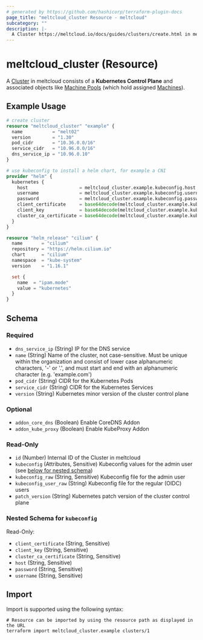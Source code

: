 ```yaml
---
# generated by https://github.com/hashicorp/terraform-plugin-docs
page_title: "meltcloud_cluster Resource - meltcloud"
subcategory: ""
description: |-
  A Cluster https://meltcloud.io/docs/guides/clusters/create.html in meltcloud consists of a Kubernetes Control Plane and associated objects like Machine Pools https://meltcloud.io/docs/guides/machine-pools/create.html (which hold assigned Machines https://meltcloud.io/docs/guides/machine-pools/intro.html).
---
```


# meltcloud_cluster (Resource)

A [Cluster](https://meltcloud.io/docs/guides/clusters/create.html) in meltcloud consists of a **Kubernetes Control Plane** and associated objects like [Machine Pools](https://meltcloud.io/docs/guides/machine-pools/create.html) (which hold assigned [Machines](https://meltcloud.io/docs/guides/machine-pools/intro.html)).

## Example Usage

```terraform
# create cluster
resource "meltcloud_cluster" "example" {
  name           = "melt02"
  version        = "1.30"
  pod_cidr       = "10.36.0.0/16"
  service_cidr   = "10.96.0.0/16"
  dns_service_ip = "10.96.0.10"
}

# use kubeconfig to install a helm chart, for example a CNI
provider "helm" {
  kubernetes {
    host                   = meltcloud_cluster.example.kubeconfig.host
    username               = meltcloud_cluster.example.kubeconfig.username
    password               = meltcloud_cluster.example.kubeconfig.password
    client_certificate     = base64decode(meltcloud_cluster.example.kubeconfig.client_certificate)
    client_key             = base64decode(meltcloud_cluster.example.kubeconfig.client_key)
    cluster_ca_certificate = base64decode(meltcloud_cluster.example.kubeconfig.cluster_ca_certificate)
  }
}

resource "helm_release" "cilium" {
  name       = "cilium"
  repository = "https://helm.cilium.io"
  chart      = "cilium"
  namespace  = "kube-system"
  version    = "1.16.1"

  set {
    name  = "ipam.mode"
    value = "kubernetes"
  }
}
```

<!-- schema generated by tfplugindocs -->
## Schema

### Required

- `dns_service_ip` (String) IP for the DNS service
- `name` (String) Name of the cluster, not case-sensitive. Must be unique within the organization and consist of lower case alphanumeric characters, '-' or '.', and must start and end with an alphanumeric character (e.g. 'example.com')
- `pod_cidr` (String) CIDR for the Kubernetes Pods
- `service_cidr` (String) CIDR for the Kubernetes Services
- `version` (String) Kubernetes minor version of the cluster control plane

### Optional

- `addon_core_dns` (Boolean) Enable CoreDNS Addon
- `addon_kube_proxy` (Boolean) Enable KubeProxy Addon

### Read-Only

- `id` (Number) Internal ID of the Cluster in meltcloud
- `kubeconfig` (Attributes, Sensitive) Kubeconfig values for the admin user (see [below for nested schema](#nestedatt--kubeconfig))
- `kubeconfig_raw` (String, Sensitive) Kubeconfig file for the admin user
- `kubeconfig_user_raw` (String) Kubeconfig file for the regular (OIDC) users
- `patch_version` (String) Kubernetes patch version of the cluster control plane

<a id="nestedatt--kubeconfig"></a>
### Nested Schema for `kubeconfig`

Read-Only:

- `client_certificate` (String, Sensitive)
- `client_key` (String, Sensitive)
- `cluster_ca_certificate` (String, Sensitive)
- `host` (String, Sensitive)
- `password` (String, Sensitive)
- `username` (String, Sensitive)

## Import

Import is supported using the following syntax:

```shell
# Resource can be imported by using the resource path as displayed in the URL
terraform import meltcloud_cluster.example clusters/1
```
